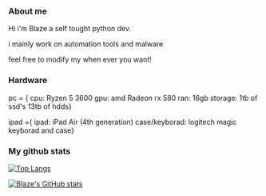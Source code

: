 ### About me
Hi i'm Blaze a self tought python dev.

i mainly work on automation tools and malware

feel free to modify my when ever you want!

### Hardware
pc = {
cpu: Ryzen 5 3600
gpu: amd Radeon rx 580
ran: 16gb
storage: 1tb of ssd's 13tb of hdds}


ipad ={
  ipad: iPad Air (4th generation)
  case/keyborad: logitech magic keyborad and case}

### My github stats
[![Top Langs](https://github-readme-stats.vercel.app/api/top-langs/?username=Blaze-stack&theme=midnight-purple&layout=compact)](https://github.com/anuraghazra/github-readme-stats)

[![Blaze's GitHub stats](https://github-readme-stats.vercel.app/api?username=Blaze-stack&theme=midnight-purple)](https://github.com/anuraghazra/github-readme-stats)
